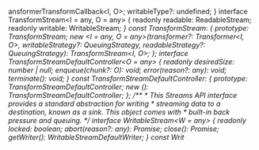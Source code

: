 ansformerTransformCallback<I, O>;
        writableType?: undefined;
    }
    interface TransformStream<I = any, O = any> {
        readonly readable: ReadableStream<O>;
        readonly writable: WritableStream<I>;
    }
    const TransformStream: {
        prototype: TransformStream;
        new <I = any, O = any>(transformer?: Transformer<I, O>, writableStrategy?: QueuingStrategy<I>, readableStrategy?: QueuingStrategy<O>): TransformStream<I, O>;
    };
    interface TransformStreamDefaultController<O = any> {
        readonly desiredSize: number | null;
        enqueue(chunk?: O): void;
        error(reason?: any): void;
        terminate(): void;
    }
    const TransformStreamDefaultController: {
        prototype: TransformStreamDefaultController;
        new (): TransformStreamDefaultController;
    };
    /**
     * This Streams API interface provides a standard abstraction for writing
     * streaming data to a destination, known as a sink. This object comes with
     * built-in back pressure and queuing.
     */
    interface WritableStream<W = any> {
        readonly locked: boolean;
        abort(reason?: any): Promise<void>;
        close(): Promise<void>;
        getWriter(): WritableStreamDefaultWriter<W>;
    }
    const Writ